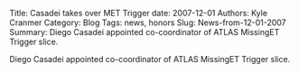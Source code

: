 Title: Casadei takes over MET Trigger
date: 2007-12-01
Authors: Kyle Cranmer
Category: Blog
Tags: news, honors
Slug: News-from-12-01-2007
Summary:  Diego Casadei appointed co-coordinator of ATLAS MissingET Trigger slice.
 

 Diego Casadei appointed co-coordinator of ATLAS MissingET Trigger slice.
 